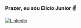 ### Prazer, eu sou Elicio Junior ✌️
[![Linkedin](https://img.shields.io/badge/LinkedIn-0077B5?style=for-the-badge&logo=linkedin&logoColor=white)](www.linkedin.com/in/elicio-junior-a97a8942)
